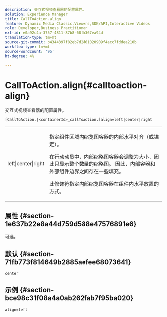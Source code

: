 ```yaml
---
description: 交互式视频查看器的配置属性。
solution: Experience Manager
title: CallToAction.align
feature: Dynamic Media Classic,Viewers,SDK/API,Interactive Videos
role: Developer,Business Practitioner
exl-id: e0a92c4a-3757-4811-87b8-68fb367ea94d
translation-type: tm+mt
source-git-commit: b4344397f82eb7d2d61020909f4acc7fddea210b
workflow-type: tm+mt
source-wordcount: '95'
ht-degree: 4%

---
```


# CallToAction.align{#calltoaction-align}

交互式视频查看器的配置属性。

`[CallToAction.|<containerId>_callToAction.]align=left|center|right`

<table id="table_441553CD34C94A58A9D7CBF772DEDDB6"> 
 <tbody> 
  <tr> 
   <td colname="col1"> <p> <span class="codeph"> left|center|right</span> </p> </td> 
   <td colname="col2"> <p> 指定组件区域内缩览图容器的内部水平对齐（或锚定）。 </p> <p>在行动动员中，内部缩略图容器会调整为大小，因此只显示整个数量的缩略图。 因此，内部容器和外部组件边界之间存在一些填充。 </p> <p>此修饰符指定内部缩览图容器在组件内水平放置的方式。 </p> </td> 
  </tr> 
 </tbody> 
</table>

## 属性 {#section-1e637b22e8a44d759d588e47576891e6}

可选。

## 默认 {#section-71fb773f814649b2885aefee68073641}

`center`

## 示例 {#section-bce98c31f08a4a0ab262fab7f95ba020}

```
align=left
```
